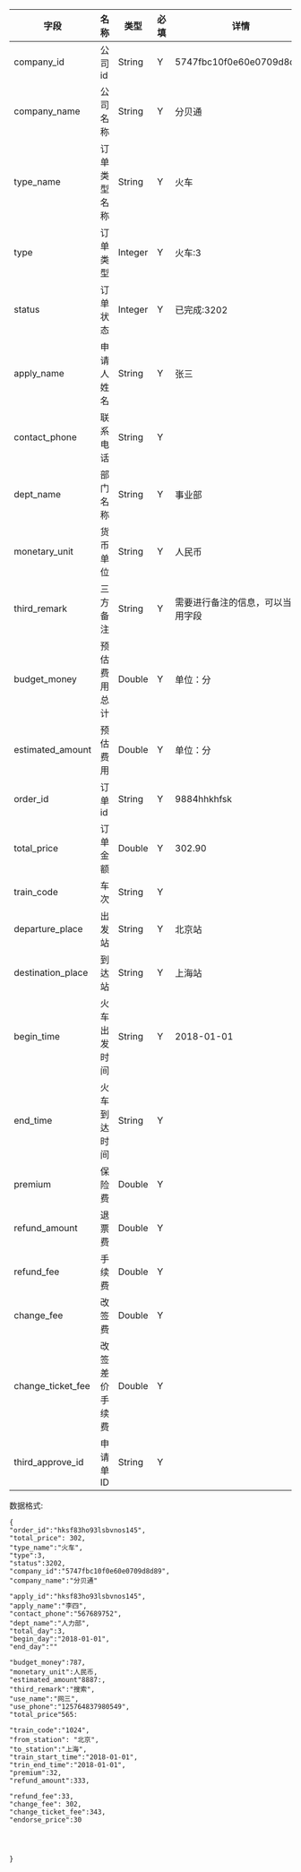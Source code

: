 字段|名称|类型|必填|详情
----|----|---|---|---
company_id |公司id|String| Y | 5747fbc10f0e60e0709d8d89
company_name | 公司名称|String|Y|分贝通
type_name |订单类型名称 |String| Y |火车
type |订单类型| Integer | Y |火车:3
status |订单状态|Integer| Y |已完成:3202
apply_name|申请人姓名|String |Y|张三
contact_phone|联系电话|String|Y|
dept_name|部门名称|String |Y|事业部
monetary_unit|货币单位|String |Y|人民币
third_remark |三方备注|String|Y|需要进行备注的信息，可以当备用字段
budget_money|预估费用总计|Double |Y|单位：分
estimated_amount|预估费用|Double |Y|单位：分
order_id |订单id|String| Y |9884hhkhfsk
total_price |订单金额 | Double| Y |302.90
train_code|车次|String|Y|
departure_place|出发站|String|Y|北京站
destination_place|到达站|String|Y|上海站
begin_time|火车出发时间|String |Y|2018-01-01
end_time|火车到达时间|String|Y|
premium|保险费|Double|Y| 
refund_amount|退票费|Double|Y| 
refund_fee|手续费|Double|Y|
change_fee|改签费|Double|Y|
change_ticket_fee|改签差价手续费|Double|Y|
third_approve_id|申请单ID|String|Y|







数据格式:


```
{
"order_id":"hksf83ho93lsbvnos145",
"total_price": 302,
"type_name":"火车",
"type":3,
"status":3202,
"company_id":"5747fbc10f0e60e0709d8d89",
"company_name":"分贝通"

"apply_id":"hksf83ho93lsbvnos145",
"apply_name":"李四",
"contact_phone":"567689752",
"dept_name":"人力部",
"total_day":3,
"begin_day":"2018-01-01",
"end_day":""

"budget_money":787,
"monetary_unit":人民币,
"estimated_amount"8887:,
"third_remark":"搜索",
"use_name":"网三",
"use_phone":"125764837980549",
"total_price"565:

"train_code":"1024",
"from_station": "北京",
"to_station":"上海",
"train_start_time":"2018-01-01",
"trin_end_time":"2018-01-01",
"premium":32,
"refund_amount":333,

"refund_fee":33,
"change_fee": 302,
"change_ticket_fee":343,
"endorse_price":30




}


```
